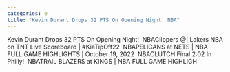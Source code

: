 ```yaml
---
categories: e
title: "Kevin Durant Drops 32 PTS On Opening Night  NBA"
---
```

Kevin Durant Drops 32 PTS On Opening Night!&nbsp;&nbsp;NBAClippers @| Lakers NBA on TNT Live Scoreboard | #KiaTipOff22&nbsp;&nbsp;NBAPELICANS at NETS | NBA FULL GAME HIGHLIGHTS | October 19, 2022&nbsp;&nbsp;NBACLUTCH Final 2:02 In Philly!&nbsp;&nbsp;NBATRAIL BLAZERS at KINGS | NBA FULL GAME HIGHLIGH